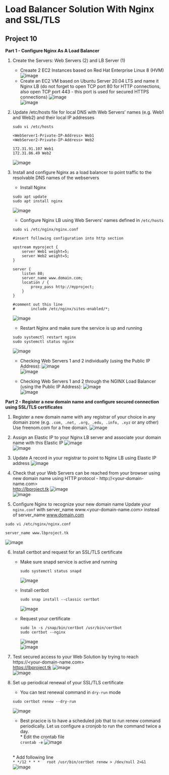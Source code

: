 # Load Balancer Solution With Nginx and SSL/TLS
## Project  10

**Part 1 - Configure Nginx As A Load Balancer**
1. Create the Servers: Web Servers (2) and LB Server (1)
    - Creaate 2 EC2 Instances based on Red Hat Enterprise Linux 8 (HVM)
    ![image](https://user-images.githubusercontent.com/53876750/112306142-c94eb780-8c9f-11eb-96b2-1d9902f463a4.png)
    - Create an EC2 VM based on Ubuntu Server 20.04 LTS and name it Nginx LB (do not forget to open TCP port 80 for HTTP connections, also open TCP port 443 - this port is used for secured HTTPS connections)
    ![image](https://user-images.githubusercontent.com/53876750/112306222-df5c7800-8c9f-11eb-90f5-3e77ac34473b.png) <br>
    ![image](https://user-images.githubusercontent.com/53876750/112306243-e71c1c80-8c9f-11eb-9042-d2d6a3d4e8e6.png) 


2. Update /etc/hosts file for local DNS with Web Servers’ names (e.g. Web1 and Web2) and their local IP addresses
    ```
    sudo vi /etc/hosts

    <WebServer1-Private-IP-Address> Web1
    <WebServer2-Private-IP-Address> Web2

    172.31.91.107 Web1
    172.31.86.49 Web2
    ```
    ![image](https://user-images.githubusercontent.com/53876750/112306350-0155fa80-8ca0-11eb-8ad8-9b40d4de8790.png)

3. Install and configure Nginx as a load balancer to point traffic to the resolvable DNS names of the webservers
    - Install Nginx
    ```
    sudo apt update
    sudo apt install nginx
    ```
    ![image](https://user-images.githubusercontent.com/53876750/112306493-25194080-8ca0-11eb-9f74-25e8932a130c.png)

    - Configure Nginx LB using Web Servers’ names defined in `/etc/hosts`
    ```
    sudo vi /etc/nginx/nginx.conf

    #insert following configuration into http section

    upstream myproject {
        server Web1 weight=5;
        server Web2 weight=5;
    }

    server {
        listen 80;
        server_name www.domain.com;
        location / {
            proxy_pass http://myproject;
        }
    }

    #comment out this line
    #       include /etc/nginx/sites-enabled/*;
    ```
    ![image](https://user-images.githubusercontent.com/53876750/112306646-5265ee80-8ca0-11eb-9dc1-db78ccad9c4d.png)

    - Restart Nginx and make sure the service is up and running
    ```
    sudo systemctl restart nginx
    sudo systemctl status nginx
    ```
    ![image](https://user-images.githubusercontent.com/53876750/112306693-5d208380-8ca0-11eb-9b81-72f380b5ff9a.png)
    
    * Checking Web Servers 1 and 2 individually (using the Public IP Address):
    ![image](https://user-images.githubusercontent.com/53876750/112307257-04051f80-8ca1-11eb-81fe-39fc1c8b9bc3.png) <br>
    ![image](https://user-images.githubusercontent.com/53876750/112307289-0ff0e180-8ca1-11eb-9ed6-f456e8395d33.png)
    
    * Checking Web Servers 1 and 2 through the NGINX Load Balancer (using the Public IP Address):
    ![image](https://user-images.githubusercontent.com/53876750/112307514-55adaa00-8ca1-11eb-961d-79dddb0cba9e.png) <br>
    ![image](https://user-images.githubusercontent.com/53876750/112307545-5fcfa880-8ca1-11eb-87fa-caf9d548de64.png)



**Part 2 - Register a new domain name and configure secured connection using SSL/TLS certificates**

1. Register a new domain name with any registrar of your choice in any domain zone (e.g. `.com, .net, .org, .edu, .info, .xyz` or any other)
    <br> Use freenom.com for a free domain.
    ![image](https://user-images.githubusercontent.com/53876750/112307831-b5a45080-8ca1-11eb-80fb-032588b461a7.png)

2. Assign an Elastic IP to your Nginx LB server and associate your domain name with this Elastic IP
    ![image](https://user-images.githubusercontent.com/53876750/112307899-cc4aa780-8ca1-11eb-9571-b00f42bb5ca0.png)
    <br>
    ![image](https://user-images.githubusercontent.com/53876750/112307941-d8366980-8ca1-11eb-98bc-dc4a8bfc34f9.png)

3. Update A record in your registrar to point to Nginx LB using Elastic IP address
    ![image](https://user-images.githubusercontent.com/53876750/112308029-f13f1a80-8ca1-11eb-97c7-318164c43aa8.png)

4. Check that your Web Servers can be reached from your browser using new domain name using HTTP protocol - http://<your-domain-name.com>
    <br> http://lbproject.tk
    ![image](https://user-images.githubusercontent.com/53876750/112308238-37947980-8ca2-11eb-88ba-6d23ceb80ab6.png)
    <br>
    ![image](https://user-images.githubusercontent.com/53876750/112308293-4713c280-8ca2-11eb-9757-da6531031bc5.png)


5. Configure Nginx to recognize your new domain name
Update your `nginx.conf` with server_name www.<your-domain-name.com> instead of server_name www.domain.com

```
sudo vi /etc/nginx/nginx.conf

server_name www.lbproject.tk
```
![image](https://user-images.githubusercontent.com/53876750/112308636-a4a80f00-8ca2-11eb-8191-effc44f1613e.png)

6. Install certbot and request for an SSL/TLS certificate
    - Make sure snapd service is active and running
        ```
        sudo systemctl status snapd
        ```
        ![image](https://user-images.githubusercontent.com/53876750/112308715-bd182980-8ca2-11eb-9b91-ee6f9e649cbe.png)

    - Install certbot
        ```
        sudo snap install --classic certbot
        ```
        ![image](https://user-images.githubusercontent.com/53876750/112308812-d7ea9e00-8ca2-11eb-8551-38cdfc0d25b4.png)

    - Request your certificate
        ```
        sudo ln -s /snap/bin/certbot /usr/bin/certbot
        sudo certbot --nginx
        ```
        ![image](https://user-images.githubusercontent.com/53876750/112308859-e3d66000-8ca2-11eb-935f-4f263aa49349.png)
        <br>
        ![image](https://user-images.githubusercontent.com/53876750/112308900-f51f6c80-8ca2-11eb-9ae1-e90d32621406.png)

7. Test secured access to your Web Solution by trying to reach https://<your-domain-name.com>
    <br> https://lbproject.tk
    ![image](https://user-images.githubusercontent.com/53876750/112309053-27c96500-8ca3-11eb-8e59-b607a7a7c30a.png)
    <br>
    ![image](https://user-images.githubusercontent.com/53876750/112309084-33b52700-8ca3-11eb-8175-2364a80f310f.png)

8. Set up periodical renewal of your SSL/TLS certificate
    - You can test renewal command in `dry-run` mode
    ```
    sudo certbot renew --dry-run
    ```
    ![image](https://user-images.githubusercontent.com/53876750/112309214-5e9f7b00-8ca3-11eb-8487-2ac72422a3b5.png)

    - Best pracice is to have a scheduled job that to run renew command periodically. Let us configure a cronjob to run the command twice a day.
    <br> * Edit the crontab file <br>
            ```
            crontab -e
            ```
            ![image](https://user-images.githubusercontent.com/53876750/112309253-6c550080-8ca3-11eb-9f00-a7786b29b4e1.png)

    <br> * Add following line <br>
            ```
            * */12 * * *   root /usr/bin/certbot renew > /dev/null 2>&1
            ```
            ![image](https://user-images.githubusercontent.com/53876750/112309345-85f64800-8ca3-11eb-9df0-5df18939e971.png)
